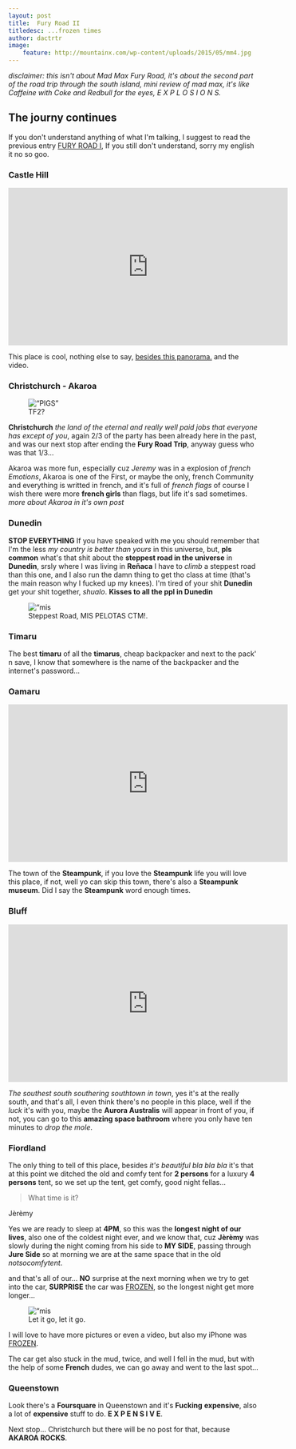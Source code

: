 ```yaml
---
layout: post
title:  Fury Road II
titledesc: ...frozen times
author: dactrtr
image:
    feature: http://mountainx.com/wp-content/uploads/2015/05/mm4.jpg
---
```


 *disclaimer: this isn't about Mad Max Fury Road, it's about the second part of the road trip through the south island, mini review of mad max, it's like Caffeine with Coke and Redbull for the eyes, E X P L O S I O N S.*

## The journy continues
 
 If you don't understand anything of what I'm talking, I suggest to read the previous entry [FURY ROAD I](http://dactrtr.rocks/Fury-Road/), If you still don't understand, sorry my english it no so goo.
 
### Castle Hill
<iframe width="560" height="315" src="https://www.youtube.com/embed/SH6jNczWHFo" frameborder="0" allowfullscreen></iframe>
 
 This place is cool, nothing else to say, [besides this panorama.](https://www.flickr.com/photos/dactiruriruri/23281858540/in/dateposted-public/) and the video.
 
### Christchurch - Akaroa
 
<figure class="figimg">
<img src="http://i.imgur.com/4exJzx3.jpg" alt=“PIGS”>
<figcaption>
TF2?
</figcaption>
</figure>

**Christchurch** *the land of the eternal and really well paid jobs that everyone has except of you*, again 2/3 of the party has been already here in the past, and was our next stop after ending the **Fury Road Trip**, anyway guess who was that 1/3...

Akaroa was more fun, especially cuz *Jeremy* was in a explosion of *french Emotions*, Akaroa is one of the First, or maybe the only, french Community and everything is writted in french, and it's full of *french flags* of course I wish there were more **french girls** than flags, but life it's sad sometimes.
*more about Akaroa in it's own post*

### Dunedin


**STOP EVERYTHING** If you have speaked with me you should remember that I'm the less *my country is better than yours* in this universe, but, **pls common** what's that shit about the **steppest road in the universe** in **Dunedin**, srsly where I was living in **Reñaca** I have to *climb* a steppest road than this one, and I also run the damn thing to get tho class at time (that's the main reason why I fucked up my knees). I'm tired of your shit **Dunedin** get your shit together, *shualo*. **Kisses to all the ppl in Dunedin**

<figure class="figimg">
<img src="http://i.imgur.com/kRRz3v6.jpg" alt=“mis pelotas”>
<figcaption>
Steppest Road, MIS PELOTAS CTM!.
</figcaption>
</figure>

### Timaru

The best **timaru** of all the **timarus**, cheap backpacker and next to the pack' n save, I know that somewhere is the name of the backpacker and the internet's password...


### Oamaru

<iframe width="560" height="315" src="https://www.youtube.com/embed/bQzazLg6FjI" frameborder="0" allowfullscreen></iframe>

The town of the **Steampunk**, if you love the **Steampunk** life you will love this place, if not, well yo can skip this town, there's also a **Steampunk museum**. Did I say the **Steampunk** word enough times.

### Bluff
<iframe width="560" height="315" src="https://www.youtube.com/embed/nbrLnPUTzx4" frameborder="0" allowfullscreen></iframe>

*The southest south southering southtown in town*, yes it's at the really south, and that's all, I even think there's no people in this place, well if the *luck* it's with you, maybe the **Aurora Australis** will appear in front of you, if not, you can go to this **amazing space bathroom** where you only have ten minutes to *drop the mole*.

### Fiordland

The only thing to tell of this place, besides *it's beautiful bla bla bla* it's that at this point we ditched the old and comfy tent for **2 persons** for a luxury **4 persons** tent, so we set up the tent, get comfy, good night fellas...
> What time is it?

Jèrèmy


Yes we are ready to sleep at **4PM**, so this was the **longest night of our lives**, also one of the coldest night ever, and we know that, cuz **Jèrèmy** was slowly during the night coming from his side to **MY SIDE**, passing through **Jure Side** so at morning we are at the same space that in the old *notsocomfytent*.

and that's all of our... **NO** surprise at the next morning when we try to get into the car, **SURPRISE** the car was [FROZEN](https://www.youtube.com/watch?v=L0MK7qz13bU), so the longest night get more longer...

<figure class="figimg">
<img src="http://i.imgur.com/R9tlqWL.jpg" alt=“mis pelotas”>
<figcaption>
Let it go, let it go.
</figcaption>
</figure>

I will love to have more pictures or even a video, but also my iPhone was [FROZEN](https://youtu.be/YLaVe3DopJ8?t=2m10s).

The car get also stuck in the mud, twice, and well I fell in the mud, but with the help of some **French** dudes, we can go away and went to the last spot...

### Queenstown

Look there's a **Foursquare** in Queenstown and it's **Fucking** **expensive**, also a lot of **expensive** stuff to do.
**E X P E N S I V E**.

Next stop... Christchurch but there will be no post for that, because **AKAROA ROCKS**. 
